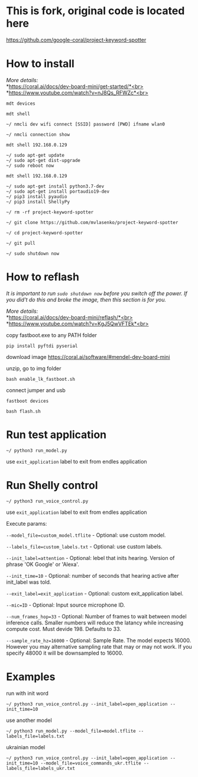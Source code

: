 # This is fork, original code is located here

https://github.com/google-coral/project-keyword-spotter

# How to install

*More details:*<br>
*https://coral.ai/docs/dev-board-mini/get-started/*<br>
*https://www.youtube.com/watch?v=nJ8Qs_RFWZc*<br>

```
mdt devices

mdt shell

~/ nmcli dev wifi connect [SSID] password [PWD] ifname wlan0

~/ nmcli connection show

mdt shell 192.168.0.129

~/ sudo apt-get update
~/ sudo apt-get dist-upgrade
~/ sudo reboot now

mdt shell 192.168.0.129

~/ sudo apt-get install python3.7-dev
~/ sudo apt-get install portaudio19-dev
~/ pip3 install pyaudio
~/ pip3 install ShellyPy

~/ rm -rf project-keyword-spotter

~/ git clone https://github.com/mvlasenko/project-keyword-spotter

~/ cd project-keyword-spotter

~/ git pull

~/ sudo shutdown now
```

# How to reflash

*It is important to run `sudo shutdown now` before you switch off the power. If you did't do this and broke the image, then this section is for you.*<br>

*More details:*<br>
*https://coral.ai/docs/dev-board-mini/reflash/*<br>
*https://www.youtube.com/watch?v=KgJ5QwVFTEk*<br>

copy fastboot.exe to any PATH folder

```
pip install pyftdi pyserial
```

download image
https://coral.ai/software/#mendel-dev-board-mini

unzip, go to img folder

```
bash enable_lk_fastboot.sh
```

connect jumper and usb

```
fastboot devices

bash flash.sh
```

# Run test application

```
~/ python3 run_model.py
```
use `exit_application` label to exit from endles application

# Run Shelly control

```
~/ python3 run_voice_control.py
```
use `exit_application` label to exit from endles application

Execute params:

`--model_file=custom_model.tflite` - Optional: use custom model.

`--labels_file=custom_labels.txt` - Optional: use custom labels.

`--init_label=attention` - Optional: lebel that inits hearing. Version of phrase 'OK Google' or 'Alexa'.

`--init_time=10` - Optional: number of seconds that hearing active after init_label was told.

`--exit_label=exit_application` - Optional: custom exit_application label.

`--mic=ID` - Optional: Input source microphone ID.

`--num_frames_hop=33` - Optional: Number of frames to wait between model inference calls. Smaller numbers will reduce the latancy while increasing compute cost. Must devide 198. Defaults to 33.

`--sample_rate_hz=16000` - Optional: Sample Rate. The model expects 16000. However you may alternative sampling rate that may or may not work. If you specify 48000 it will be downsampled to 16000.

# Examples

run with init word

```
~/ python3 run_voice_control.py --init_label=open_application --init_time=10
```

use another model

```
~/ python3 run_model.py --model_file=model.tflite --labels_file=labels.txt
```

ukrainian model

```
~/ python3 run_voice_control.py --init_label=open_application --init_time=10 --model_file=voice_commands_ukr.tflite --labels_file=labels_ukr.txt
```
